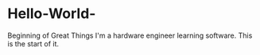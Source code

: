 # Hello-World-
Beginning of Great Things
I'm a hardware engineer learning software.
This is the start of it.
